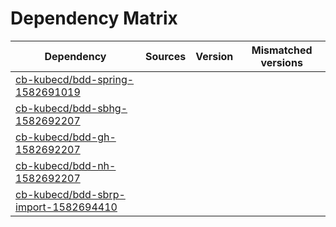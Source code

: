 # Dependency Matrix

Dependency | Sources | Version | Mismatched versions
---------- | ------- | ------- | -------------------
[cb-kubecd/bdd-spring-1582691019](https://github.com/cb-kubecd/bdd-spring-1582691019.git) |  | []() | 
[cb-kubecd/bdd-sbhg-1582692207](https://github.com/cb-kubecd/bdd-sbhg-1582692207.git) |  | []() | 
[cb-kubecd/bdd-gh-1582692207](https://github.com/cb-kubecd/bdd-gh-1582692207.git) |  | []() | 
[cb-kubecd/bdd-nh-1582692207](https://github.com/cb-kubecd/bdd-nh-1582692207.git) |  | []() | 
[cb-kubecd/bdd-sbrp-import-1582694410](https://github.com/cb-kubecd/bdd-sbrp-import-1582694410.git) |  | []() | 
